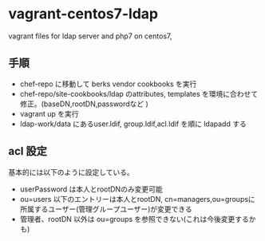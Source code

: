 # vagrant-centos7-ldap
vagrant files for ldap server and php7 on centos7, 

## 手順

* chef-repo に移動して berks vendor cookbooks を実行
* chef-repo/site-cookbooks/ldap のattributes, templates を環境に合わせて修正。(baseDN,rootDN,passwordなど  )
* vagrant up を実行
* ldap-work/data にあるuser.ldif, group.ldif,acl.ldif を順に ldapadd する

## acl 設定
基本的には以下のように設定している。

* userPassword は本人とrootDNのみ変更可能
* ou=users 以下のエントリーは本人とrootDN, cn=managers,ou=groupsに所属するユーザー(管理グループユーザー)が変更できる
* 管理者、rootDN  以外は ou=groups を参照できない(これは今後変更するかも)
